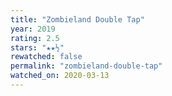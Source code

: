 ```yaml
---
title: "Zombieland Double Tap"
year: 2019
rating: 2.5
stars: "★★½"
rewatched: false
permalink: "zombieland-double-tap"
watched_on: 2020-03-13
---
```

